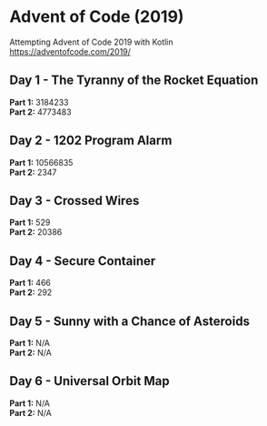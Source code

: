 # Advent of Code (2019)
Attempting Advent of Code 2019 with Kotlin
https://adventofcode.com/2019/

## Day 1 - The Tyranny of the Rocket Equation
**Part 1:** 3184233 \
**Part 2:** 4773483

## Day 2 - 1202 Program Alarm
**Part 1:** 10566835 \
**Part 2:** 2347

## Day 3 - Crossed Wires
**Part 1:** 529 \
**Part 2:** 20386

## Day 4 - Secure Container
**Part 1:** 466 \
**Part 2:** 292

## Day 5 - Sunny with a Chance of Asteroids
**Part 1:** N/A \
**Part 2:** N/A

## Day 6 - Universal Orbit Map
**Part 1:** N/A \
**Part 2:** N/A